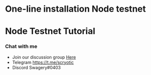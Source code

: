 # One-line installation Node testnet
# Node Testnet Tutorial

### Chat with me 
* Join our discussion group [Here](https://t.me/WonCryptoClass3)
* Telegram https://t.me/scryotic
* Discord Swagery#0403
